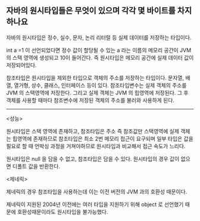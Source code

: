 ## 자바의 원시타입들은 무엇이 있으며 각각 몇 바이트를 차지하나요

자바의 원시타입은 정수, 실수, 문자, 논리 리터럴 등 실제 데이터를 저장하는 타입이다.

int a =1 이 선언되었다면 정수 값이 할당될 수 있는 a 라는 이름의 메모리 공간이 JVM 의 스택 영역에 생성되고 10이 들어간다. 즉 원시타입은 메모리 공간에 실제 데이터 값이 저장되어있다.

참조타입은 원시타입을 제외한 타입으로 객체의 주소를 저장하는 타입이다. 문자열, 배열, 열거형, 상수, 클래스, 인터페이스 등이 있다. 참조타입변수는 실제 객체의 주소를 JVM 의 스택영역에 저장한다. 그리고 실제 객체는 JVM 의 힙영역에 저장된다. 그 후 객체를 사용할 때마다 참조변수에 저장된 객체의 주소를 불러와 사용하게 된다.

---
<성능>

원시타입은 스택 영역에 존재하고, 참조타입은 주소 즉 참조값만 스택영역에 실제 객체는 힙영역에 존재하므로 참조타입은 최소 2번 메모리 접근이 요구되며 일부 타입은 값을 필요로 할 때 언박싱 과정을 거쳐야하므로 원시타입과 비교해서 접근 속도가 느리다.

<Null>

원시타입은 null 을 담을 수 없고, 참조타입은 담을 수 있다. 원시타입의 경우 값이 없으면 디폴트 값을 반환한다.

<제네릭>

제네릭의 경우 참조타입을 사용하는데 이는 이전 버전의 JVM 과의 호환성 때문이다.

제네릭이 지원된 2004년 이전에는 여러 타입을 지원하기 위해 object 로 선언했기 때문에 호환성때문이라도 원시타입을 불가능했다.
